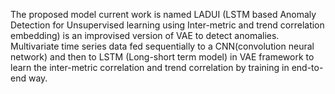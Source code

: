 The proposed model current work  is named LADUI (LSTM based Anomaly Detection for Unsupervised learning using Inter-metric and trend correlation embedding) is an improvised version of VAE to detect anomalies. Multivariate time series data fed sequentially to a CNN(convolution neural network) and then to  LSTM (Long-short term  model) in VAE framework to learn the inter-metric correlation and trend correlation by training in end-to-end way. 
